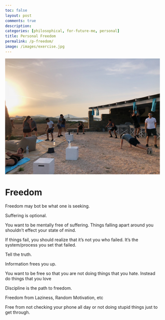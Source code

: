 ```yaml
---
toc: false
layout: post
comments: true
description:
categories: [philosophical, for-future-me, personal]
title: Personal Freedom
permalink: /p-freedom/
image: /images/exercise.jpg
---
```

![](/images/exercise.jpg)

# Freedom
Freedom may bot be what one is seeking.

Suffering is optional.

You want to be mentally free of suffering. Things falling apart around you shouldn’t effect your state of mind.

If things fail, you should realize that it’s not you who failed. It’s the system/process you set that failed.

Tell the truth.

Information frees you up.

You want to be free so that you are not doing things that you hate. Instead do things that you love

Discipline is the path to freedom. 

Freedom from Laziness, Random Motivation, etc 

Free from not checking your phone all day or not doing stupid things just to get through.